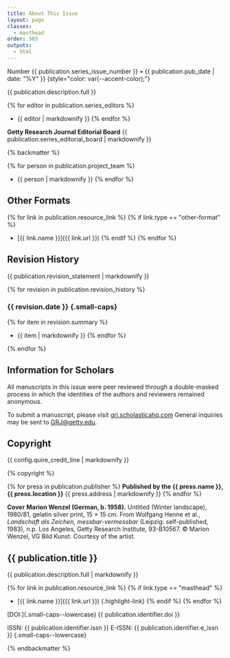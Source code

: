 ```yaml
---
title: About This Issue
layout: page
classes:
  - masthead
order: 503
outputs:
  - html
---
```


Number {{ publication.series_issue_number }} • {{ publication.pub_date | date: "%Y" }} {style="color: var(--accent-color);"}

{{ publication.description.full }}

<div class="masthead_info remove-paragraph-indent">

{% for editor in publication.series_editors %}
- {{ editor | markdownify }}
{% endfor %}

**Getty Research Journal Editorial Board**
{{ publication.series_editorial_board | markdownify }}

</div>

{% backmatter %}

{% for person in publication.project_team %}
- {{ person | markdownify }}
{% endfor %}

<div class="other-formats">

## Other Formats

{% for link in publication.resource_link %}
{% if link.type == "other-format" %}
- [{{ link.name }}]({{ link.url }})
{% endif %}
{% endfor %}

</div>
<div class="revision-history">

## Revision History

{{ publication.revision_statement | markdownify }}

{% for revision in publication.revision_history %}

### {{ revision.date }} {.small-caps}

{% for item in revision.summary %}
- {{ item | markdownify }}
{% endfor %}

{% endfor %}

</div>
<div class="scolars-info">

## Information for Scholars

All manuscripts in this issue were peer reviewed through a double-masked process in which the identities of the authors and reviewers remained anonymous.

To submit a manuscript, please visit
[grj.scholasticahq.com](https://grj.scholasticahq.com) 
General inquiries may be sent to 
GRJ@getty.edu.

</div>
<div class="copyright">

## Copyright

{{ config.quire_credit_line | markdownify }}

{% copyright %}

</div>
<div class="publisher">

{% for press in publication.publisher %}
**Published by the {{ press.name }}, {{ press.location }}**
{{ press.address | markdownify }}
{% endfor %}

</div>
<div class="cover-image-credits">

**Cover**
**Marion Wenzel (German, b. 1958).** Untitled (Winter landscape), 1980/81, gelatin silver print, 15 × 15 cm. From Wolfgang Henne et al., *Landschaft als Zeichen, messbar-vermessbar* (Leipzig: self-published, 1983), n.p. Los Angeles, Getty Research Institute, 93-B10567. © Marion Wenzel, VG Bild Kunst. Courtesy of the artist.

</div>
<div class="identifiers">

## {{ publication.title }}

{{ publication.description.full | markdownify }}

{% for link in publication.resource_link %}
{% if link.type == "masthead" %}
- [{{ link.name }}]({{ link.url }}) {.highlight-link}
{% endif %}
{% endfor %}

[DOI:]{.small-caps--lowercase} {{ publication.identifier.doi }}

ISSN: {{ publication.identifier.issn }}
E-ISSN: {{ publication.identifier.e_issn }} {.small-caps--lowercase}

</div>

{% endbackmatter %}